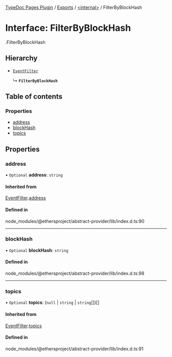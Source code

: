 [TypeDoc Pages Plugin](../README.md) / [Exports](../modules.md) / [<internal\>](../modules/internal_.md) / FilterByBlockHash

# Interface: FilterByBlockHash

[<internal>](../modules/internal_.md).FilterByBlockHash

## Hierarchy

- [`EventFilter`](internal_.EventFilter.md)

  ↳ **`FilterByBlockHash`**

## Table of contents

### Properties

- [address](internal_.FilterByBlockHash.md#address)
- [blockHash](internal_.FilterByBlockHash.md#blockhash)
- [topics](internal_.FilterByBlockHash.md#topics)

## Properties

### address

• `Optional` **address**: `string`

#### Inherited from

[EventFilter](internal_.EventFilter.md).[address](internal_.EventFilter.md#address)

#### Defined in

node_modules/@ethersproject/abstract-provider/lib/index.d.ts:90

___

### blockHash

• `Optional` **blockHash**: `string`

#### Defined in

node_modules/@ethersproject/abstract-provider/lib/index.d.ts:98

___

### topics

• `Optional` **topics**: (``null`` \| `string` \| `string`[])[]

#### Inherited from

[EventFilter](internal_.EventFilter.md).[topics](internal_.EventFilter.md#topics)

#### Defined in

node_modules/@ethersproject/abstract-provider/lib/index.d.ts:91
